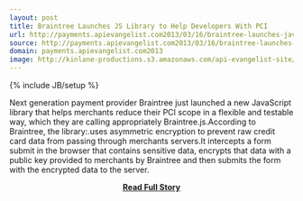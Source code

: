 ```yaml
---
layout: post
title: Braintree Launches JS Library to Help Developers With PCI
url: http://payments.apievangelist.com2013/03/16/braintree-launches-javascript-library-to-help-developers-with-pci/
source: http://payments.apievangelist.com2013/03/16/braintree-launches-javascript-library-to-help-developers-with-pci/
domain: payments.apievangelist.com2013
image: http://kinlane-productions.s3.amazonaws.com/api-evangelist-site/blog/braintree-logo.png
---
```

{% include JB/setup %}<p>Next generation payment provider Braintree just launched a new JavaScript library that helps merchants reduce their PCI scope in a flexible and testable way, which they are calling appropriately Braintree.js.According to Braintree, the library:.uses asymmetric encryption to prevent raw credit card data from passing through merchants servers.It intercepts a form submit in the browser that contains sensitive data, encrypts that data with a public key provided to merchants by Braintree and then submits the form with the encrypted data to the server.</p>
<center><p><a href="http://payments.apievangelist.com2013/03/16/braintree-launches-javascript-library-to-help-developers-with-pci/" style='padding:25px; font-sze:18px; font-weight: bold;'>Read Full Story</a></p></center>
